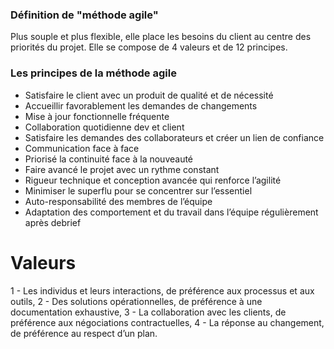 ### Définition de "méthode agile"
Plus souple et plus flexible, elle place les besoins du client au centre des priorités du projet. Elle se compose de 4 valeurs et de 12 principes.
### Les principes de la méthode agile
- Satisfaire le client avec un produit de qualité et de nécessité
- Accueillir  favorablement les demandes de changements
- Mise à jour fonctionnelle fréquente
- Collaboration quotidienne dev et client
- Satisfaire les demandes des collaborateurs et créer un lien de confiance
- Communication face à face
- Priorisé la continuité face à la nouveauté
- Faire avancé le projet avec un rythme constant
- Rigueur technique et conception avancée qui renforce l’agilité
- Minimiser le superflu pour se concentrer sur l’essentiel
- Auto-responsabilité des membres de l’équipe
- Adaptation des comportement et du travail dans l’équipe régulièrement après debrief
# Valeurs
1 - Les individus et leurs interactions, de préférence aux processus et aux outils,
2 - Des solutions opérationnelles, de préférence à une documentation exhaustive,
3 - La collaboration avec les clients, de préférence aux négociations contractuelles,
4 - La réponse au changement, de préférence au respect d’un plan.

